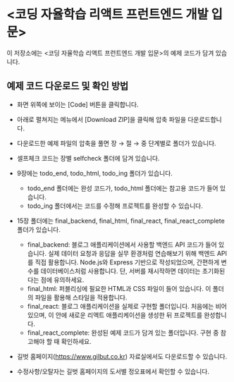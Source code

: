 # <코딩 자율학습 리액트 프런트엔드 개발 입문> 

이 저장소에는 <코딩 자율학습 리액트 프런트엔드 개발 입문>의 예제 코드가 담겨 있습니다.

## 예제 코드 다운로드 및 확인 방법

- 화면 위쪽에 보이는 [Code] 버튼을 클릭합니다.
- 아래로 펼쳐지는 메뉴에서 [Download ZIP]을 클릭해 압축 파일을 다운로드합니다. 
- 다운로드한 예제 파일의 압축을 풀면 장 → 절 → 중 단계별로 폴더가 있습니다.
- 셀프체크 코드는 장별 selfcheck 폴더에 담겨 있습니다.
- 9장에는 todo_end, todo_html, todo_ing 폴더가 있습니다.
  - todo_end 폴더에는 완성 코드가, todo_html 폴더에는 참고용 코드가 들어 있습니다.
  - todo_ing 폴더에서는 코드를 수정해 프로젝트를 완성할 수 있습니다.
- 15장 폴더에는 final_backend, final_html, final_react, final_react_complete 폴더가 있습니다. 
  - final_backend: 블로그 애플리케이션에서 사용할 백엔드 API 코드가 들어 있습니다. 실제 데이터 요청과 응답을 실무 환경처럼 연습해보기 위해 백엔드 API를 직접 활용합니다. Node.js와 Express 기반으로 작성되었으며, 간편하게 변수를 데이터베이스처럼 사용합니다. 단, 서버를 재시작하면 데이터는 초기화된다는 점에 유의하세요.
  - final_html: 퍼블리싱에 필요한 HTML과 CSS 파일이 들어 있습니다. 이 폴더의 파일을 활용해 스타일을 적용합니다.
  - final_react: 블로그 애플리케이션을 실제로 구현할 폴더입니다. 처음에는 비어 있으며, 이 안에 새로운 리액트 애플리케이션을 생성한 뒤 프로젝트를 완성합니다.
  - final_react_complete: 완성된 예제 코드가 담겨 있는 폴더입니다. 구현 중 참고해야 할 때 확인하세요.

- 길벗 홈페이지(https://www.gilbut.co.kr) 자료실에서도 다운로드할 수 있습니다.
- 수정사항/오탈자는 길벗 홈페이지의 도서별 정오표에서 확인할 수 있습니다.
 
